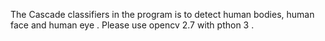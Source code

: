 The Cascade classifiers in the program is to detect human bodies, human face and human eye . 
Please  use opencv 2.7 with pthon 3 .
